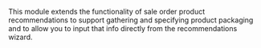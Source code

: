 This module extends the functionality of sale order product recommendations to
support gathering and specifying product packaging and to allow you to input
that info directly from the recommendations wizard.

